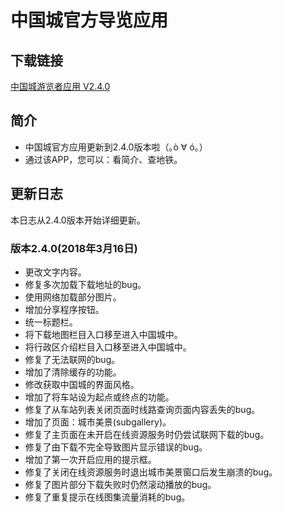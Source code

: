 # 中国城官方导览应用
## 下载链接
[中国城游览者应用 V2.4.0](app/build/bin/app.apk?raw=true)
## 简介
- 中国城官方应用更新到2.4.0版本啦（｡ò ∀ ó｡）
- 通过该APP，您可以：看简介、查地铁。
## 更新日志
本日志从2.4.0版本开始详细更新。
### 版本2.4.0(2018年3月16日)
- 更改文字内容。
- 修复多次加载下载地址的bug。
- 使用网络加载部分图片。
- 增加分享程序按钮。
- 统一标题栏。
- 将下载地图栏目入口移至进入中国城中。
- 将行政区介绍栏目入口移至进入中国城中。
- 修复了无法联网的bug。
- 增加了清除缓存的功能。
- 修改获取中国城的界面风格。
- 增加了将车站设为起点或终点的功能。
- 修复了从车站列表关闭页面时线路查询页面内容丢失的bug。
- 增加了页面：城市美景(subgallery)。
- 修复了主页面在未开启在线资源服务时仍尝试联网下载的bug。
- 修复了由下载不完全导致图片显示错误的bug。
- 增加了第一次开启应用的提示框。
- 修复了关闭在线资源服务时退出城市美景窗口后发生崩溃的bug。
- 修复了图片部分下载失败时仍然滚动播放的bug。
- 修复了重复提示在线图集流量消耗的bug。

